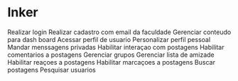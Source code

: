 # Inker

Realizar login
Realizar cadastro com email da faculdade
Gerenciar conteudo para dash board
Acessar perfil de usuario
Personalizar perfil pessoal
Mandar menssagens privadas
Habilitar interaçao com postagens
Habilitar comentarios a postagens
Gerenciar grupos
Gerenciar lista de amizade
Habilitar reaçoes a postagens
Habilitar marcaçoes a postagens
Buscar postagens
Pesquisar usuarios
